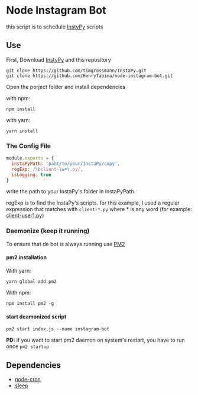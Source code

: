 # **Node Instagram Bot**

this script is to schedule [InstyPy](https://github.com/timgrossmann/InstaPy) scripts

## **Use**
First, Download [InstyPy](https://github.com/timgrossmann/InstaPy) and this repository
```
git clone https://github.com/timgrossmann/InstaPy.git
git clone https://github.com/HenryTabima/node-instagram-bot.git
```
Open the porject folder and install dependencies

with npm:
```
npm install
```
with yarn:
```
yarn install
```

### **The Config File**
```javascript
module.exports = {
  instaPyPath: 'paht/to/your/InstaPy/copy',
  regExp: /\bclient-\w+\.py/,
  isLogging: true
}
```
write the path to your InstaPy's folder in instaPyPath.

regExp is to find the InstaPy's scripts. for this example, I used a regular expression that matches with ```client-*.py``` where * is any word (for example: [client-user1.py](#))

### **Daemonize** (keep it running)

To ensure that de bot is always running use [PM2](https://pm2.io/doc/en/runtime/quick-start/)

#### pm2 installation
With yarn:
```
yarn global add pm2
```
With npm:
```
npm install pm2 -g
```

#### start deamonized script
```
pm2 start index.js --name instagram-bot
```

**PD:** if you want to start pm2 daemon on system's restart, you have to run once ```pm2 startup```

## Dependencies

* [node-cron](https://www.npmjs.com/package/node-cron)
* [sleep](https://www.npmjs.com/package/sleep)
